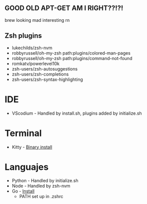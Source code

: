 ## GOOD OLD APT-GET AM I RIGHT??!?!

brew looking mad interesting rn

## Zsh plugins

- lukechilds/zsh-nvm
- robbyrussell/oh-my-zsh path:plugins/colored-man-pages
- robbyrussell/oh-my-zsh path:plugins/command-not-found
- romkatv/powerlevel10k
- zsh-users/zsh-autosuggestions
- zsh-users/zsh-completions
- zsh-users/zsh-syntax-highlighting

# IDE

- VScodium - Handled by install.sh, plugins added by initialize.sh

# Terminal

- Kitty - [Binary install](https://sw.kovidgoyal.net/kitty/binary/#desktop-integration-on-linux)

# Languajes

- Python - Handled by initialize.sh
- Node - Handled by zsh-nvm
- Go - [Install](https://go.dev/doc/install)
  - PATH set up in .zshrc
